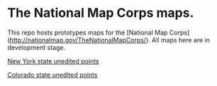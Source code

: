 # The National Map Corps maps.

This repo hosts prototypes maps for the [National Map Corps] (http://nationalmap.gov/TheNationalMapCorps/). All maps here are in development stage.

[New York state unedited points](http://ricardo-c-oliveira.github.io/TNMC-Maps/uneditedpoints/NYmap/)

[Colorado state unedited points](http://ricardo-c-oliveira.github.io/TNMC-Maps/uneditedpoints/COmap/)
